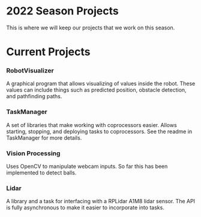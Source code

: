 # 2022 Season Projects

This is where we will keep our projects that we work on this season.

# Current Projects

### RobotVisualizer
A graphical program that allows visualizing of values inside the robot.
These values can include things such as predicted position, obstacle detection, and pathfinding paths.

### TaskManager
A set of libraries that make working with coprocessors easier.
Allows starting, stopping, and deploying tasks to coprocessors.
See the readme in TaskManager for more details.

### Vision Processing
Uses OpenCV to manipulate webcam inputs. So far this has been implemented to detect balls.

### Lidar
A library and a task for interfacing with a RPLidar A1M8 lidar sensor. The API is fully asynchronous to make it easier to incorporate into tasks.
